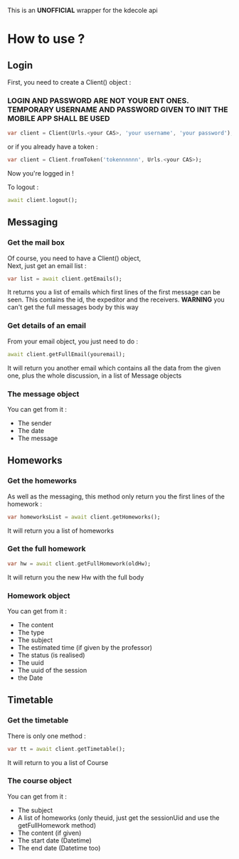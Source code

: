 This is an **UNOFFICIAL** wrapper for the kdecole api

# How to use ?

## Login

First, you need to create a Client() object : <br>

### **LOGIN AND PASSWORD ARE NOT YOUR ENT ONES. TEMPORARY USERNAME AND PASSWORD GIVEN TO INIT THE MOBILE APP SHALL BE USED**

````dart
var client = Client(Urls.<your CAS>, 'your username', 'your password');
````

or if you already have a token :

````dart
var client = Client.fromToken('tokennnnnn', Urls.<your CAS>);
````

Now you're logged in !

To logout :

````dart
await client.logout();
````

## Messaging

### Get the mail box

Of course, you need to have a Client() object, <br>
Next, just get an email list :

````dart
var list = await client.getEmails();
````

It returns you a list of emails which first lines of the first message can be seen. This contains the id, the expeditor
and the receivers.
**WARNING** you can't get the full messages body by this way

### Get details of an email

From your email object, you just need to do :

````dart
await client.getFullEmail(youremail);
````

It will return you another email which contains all the data from the given one, plus the whole discussion, in a list of
Message objects

### The message object

You can get from it :

- The sender
- The date
- The message

## Homeworks

### Get the homeworks

As well as the messaging, this method only return you the first lines of the homework :

```dart
var homeworksList = await client.getHomeworks();
```

It will return you a list of homeworks

### Get the full homework

```dart
var hw = await client.getFullHomework(oldHw);
```

It will return you the new Hw with the full body

### Homework object

You can get from it :

- The content
- The type
- The subject
- The estimated time (if given by the professor)
- The status (is realised)
- The uuid
- The uuid of the session
- the Date

## Timetable

### Get the timetable

There is only one method : 
```dart
var tt = await client.getTimetable();
```

It will return to you a list of Course

### The course object

You can get from it :
- The subject
- A list of homeworks (only theuid, just get the sessionUid and use the getFullHomework method)
- The content (if given)
- The start date (Datetime)
- The end date (Datetime too)
